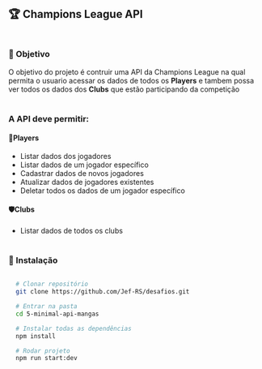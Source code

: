 ## 🏆 Champions League API<br><br>

### 📝 Objetivo

O objetivo do projeto é contruir uma API da Champions League na qual permita o usuario
acessar os dados de todos os **Players** e tambem possa ver todos os dados dos **Clubs** que estão participando da competição <br><br>

### A API deve permitir:

#### **👤Players**

- Listar dados dos jogadores
- Listar dados de um jogador específico
- Cadastrar dados de novos jogadores
- Atualizar dados de jogadores existentes
- Deletar todos os dados de um jogador específico

#### **🛡️Clubs**

- Listar dados de todos os clubs<br><br>

### 💾 Instalação

```bash

  # Clonar repositório
  git clone https://github.com/Jef-RS/desafios.git

  # Entrar na pasta
  cd 5-minimal-api-mangas

  # Instalar todas as dependências
  npm install

  # Rodar projeto
  npm run start:dev

```
